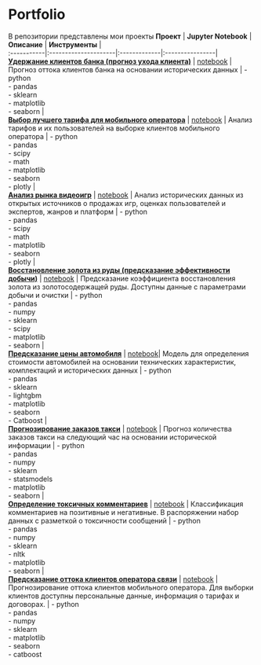 # Portfolio
В репозитории представлены мои проекты 
**Проект** | **Jupyter Notebook** | **Описание** | **Инструменты** |  
:-----------|:---------------------|:-------------|:----------------|  
[**Удержание клиентов банка (прогноз ухода клиента)**](https://github.com/VatslavBurmakin/Portfolio/tree/main/Bank_clients_retaining) | [notebook](https://github.com/VatslavBurmakin/Portfolio/blob/main/Bank_clients_retaining/Bank_clients_retaining.ipynb) | Прогноз оттока клиентов банка на основании исторических данных | - python<br>- pandas<br>- sklearn<br>- matplotlib<br>- seaborn |  
[**Выбор лучшего тарифа для мобильного оператора**](https://github.com/VatslavBurmakin/Portfolio/tree/main/Mobile_tariff_analysys) | [notebook](https://github.com/VatslavBurmakin/Portfolio/blob/main/Mobile_tariff_analysys/Mobile_plan.ipynb) | Анализ тарифов и их пользователей на выборке клиентов мобильного оператора | - python<br>- pandas<br>- scipy<br>- math<br>- matplotlib<br>- seaborn<br>- plotly |  
[**Анализ рынка видеоигр**](https://github.com/VatslavBurmakin/Portfolio/tree/main/Videogames_market_analysis#%D0%B0%D0%BD%D0%B0%D0%BB%D0%B8%D0%B7-%D1%80%D1%8B%D0%BD%D0%BA%D0%B0-%D0%B2%D0%B8%D0%B4%D0%B5%D0%BE%D0%B8%D0%B3%D1%80) | [notebook](https://github.com/VatslavBurmakin/Portfolio/blob/main/Videogames_market_analysis/Videogames_market_analysis.ipynb) | Анализ исторических данных из открытых источников о продажах игр, оценках пользователей и экспертов, жанров и платформ | - python<br>- pandas<br>- scipy<br>- math<br>- matplotlib<br>- seaborn<br>- plotly |  
[**Восстановление золота из руды (предсказание эффективности добычи)**](https://github.com/VatslavBurmakin/Portfolio/tree/main/Gold_mining_ML) | [notebook](https://github.com/VatslavBurmakin/Portfolio/blob/main/Gold_mining_ML/Gold_mining_ML.ipynb) | Предсказание коэффициента восстановления золота из золотосодержащей руды. Доступны данные с параметрами добычи и очистки | - python<br>- pandas<br>- numpy<br>- sklearn<br>- scipy<br>- matplotlib<br>- seaborn |  
[**Предсказание цены автомобиля**](https://github.com/VatslavBurmakin/Portfolio/tree/main/Car_price_prediction) | [notebook](https://github.com/VatslavBurmakin/Portfolio/blob/main/Car_price_prediction/Auto_price_prediction.ipynb)| Модель для определения стоимости автомобилей на основании технических характеристик, комплектаций и исторических данных | - python<br>- pandas<br>- sklearn<br>- lightgbm<br>- matplotlib<br>- seaborn<br>- Catboost |  
[**Прогнозирование заказов такси**](https://github.com/VatslavBurmakin/Portfolio/tree/main/Taxi_availability_prediction) | [notebook](https://github.com/VatslavBurmakin/Portfolio/blob/main/Taxi_availability_prediction/Taxi_availability_prediction.ipynb) | Прогноз количества заказов такси на следующий час на основании исторической информации | - python<br>- pandas<br>- numpy<br>- sklearn<br>- statsmodels<br>- matplotlib<br>- seaborn |  
[**Определение токсичных комментариев**](https://github.com/VatslavBurmakin/Portfolio/tree/main/Toxic_comments_moderation_ML) | [notebook](https://github.com/VatslavBurmakin/Portfolio/blob/main/Toxic_comments_moderation_ML/Toxic_comments_moderation.ipynb) | Классификация комментариев на позитивные и негативные. В распоряжении набор данных с разметкой о токсичности сообщений | - python<br>- pandas<br>- numpy<br>- sklearn<br>- nltk<br>- matplotlib<br>- seaborn |  
[**Предсказание оттока клиентов оператора связи**](https://github.com/VatslavBurmakin/Portfolio/tree/main/Telecom_clients_retaining) | [notebook](https://github.com/VatslavBurmakin/Portfolio/blob/main/Telecom_clients_retaining/Telecom_clients_retaining.ipynb) | Прогнозирование оттока клиентов мобильного оператора. Для выборки клиентов доступны персональные данные, информация о тарифах и договорах. | - python<br>- pandas<br>- numpy<br>- sklearn<br>- matplotlib<br>- seaborn<br>- catboost  
